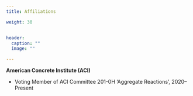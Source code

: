 ```yaml
---
title: Affiliations

weight: 30


header:
  caption: ""
  image: ""

---
```

**American Concrete Institute (ACI)** 
* Voting Member of ACI Committee 201-0H ‘Aggregate Reactions’, 2020–Present